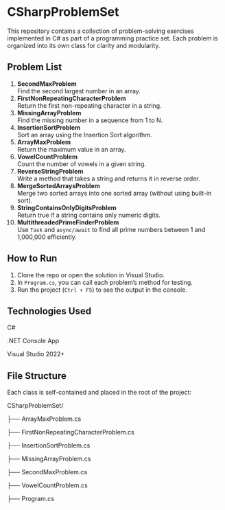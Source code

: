 # CSharpProblemSet

This repository contains a collection of problem-solving exercises implemented in C# as part of a programming practice set. Each problem is organized into its own class for clarity and modularity.

## Problem List

1. **SecondMaxProblem**  
   Find the second largest number in an array.
2. **FirstNonRepeatingCharacterProblem**  
   Return the first non-repeating character in a string.
3. **MissingArrayProblem**  
   Find the missing number in a sequence from 1 to N.
4. **InsertionSortProblem**  
   Sort an array using the Insertion Sort algorithm.
5. **ArrayMaxProblem**  
   Return the maximum value in an array.
6. **VowelCountProblem**  
   Count the number of vowels in a given string.
7. **ReverseStringProblem**  
   Write a method that takes a string and returns it in reverse order.
8. **MergeSortedArraysProblem**  
   Merge two sorted arrays into one sorted array (without using built-in sort).
9. **StringContainsOnlyDigitsProblem**  
   Return true if a string contains only numeric digits.
10. **MultithreadedPrimeFinderProblem**  
   Use `Task` and `async/await` to find all prime numbers between 1 and 1,000,000 efficiently.

## How to Run

1. Clone the repo or open the solution in Visual Studio.
2. In `Program.cs`, you can call each problem’s method for testing.
3. Run the project (`Ctrl + F5`) to see the output in the console.


## Technologies Used
C#

.NET Console App

Visual Studio 2022+

## File Structure
Each class is self-contained and placed in the root of the project:

CSharpProblemSet/

├── ArrayMaxProblem.cs

├── FirstNonRepeatingCharacterProblem.cs

├── InsertionSortProblem.cs

├── MissingArrayProblem.cs

├── SecondMaxProblem.cs

├── VowelCountProblem.cs

├── Program.cs
